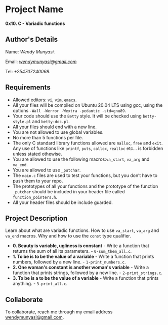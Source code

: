 # Project Name
**0x10. C - Variadic functions**

## Author's Details
Name: *Wendy Munyasi.*

Email: *wendymunyasi@gmail.com*

Tel: *+254707240068.*

##  Requirements
*   Allowed editors: `vi`, `vim`, `emacs`.
*   All your files will be compiled on Ubuntu 20.04 LTS using gcc, using the options `-Wall -Werror -Wextra -pedantic -std=gnu89`.
*   Your code should use the `Betty` style. It will be checked using `betty-style.pl` and `betty-doc.pl`.
*   All your files should end with a new line.
*   You are not allowed to use global variables.
*   No more than 5 functions per file.
*   The only C standard library functions allowed are `malloc`, `free` and `exit`. Any use of functions like `printf`, `puts`, `calloc`, `realloc` etc… is forbidden unless stated othewise.
*   You are allowed to use the following macros:`va_start`, `va_arg` and `va_end`.
*   You are allowed to use `_putchar`.
*   The `main.c` files are used to test your functions, but you don’t have to push them to your repo.
*   The prototypes of all your functions and the prototype of the function `_putchar` should be included in your header file called `function_pointers.h`.
*   All your header files should be include guarded.


## Project Description
Learn about what are variadic functions. How to use `va_start`, `va_arg` and `va_end` macros. Why and how to use the `const` type qualifier.

* **0. Beauty is variable, ugliness is constant** - Write a function that returns the sum of all its parameters. - `0-sum_them_all.c`.
* **1. To be is to be the value of a variable** - Write a function that prints numbers, followed by a new line. - `1-print_numbers.c`.
* **2. One woman's constant is another woman's variable** - Write a function that prints strings, followed by a new line. - `2-print_strings.c`.
* **3. To be is a to be the value of a variable** - Write a function that prints anything. - `3-print_all.c`.


## Collaborate

To collaborate, reach me through my email address wendymunyasi@gmail.com. 